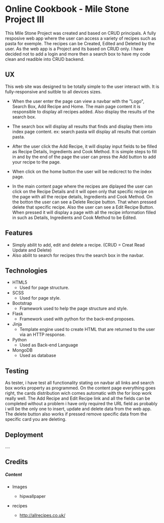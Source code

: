 # Online Cookbook - Mile Stone Project III

This Mile Stone Project was created and based on CRUD principals.
A fully resposive web app where the user can access a variety of recipes such as pasta for exemple.
The recipes can be Created, Edited and Deleted by the user. 
As the web app is a Project and its based on CRUD only. I have decided not to add a login and more then a search box 
to have my code clean and readible into CRUD backend.

## UX

This web site was designed to be totally simple to the user interact with. 
It is fully-responsive and suitble to all devices sizes.

- When the user enter the page can view a navbar with the "Logo", Search Box, Add Recipe and Home.
  The main page content it is responsible to display all recipes added. Also display the results of the search box.

- The search box will display all results that finds and display them into index page content.
  ex: search pasta will display all results that contain pasta.

- After the user click the Add Recipe, it will display input fields to be filled as Recipe Details, Ingredients and Cook Method.
  It is simple steps to fill in and by the end of the page the user can press the Add button to add your recipe to the page.

- When click on the home button the user will be redicrect to the index page.

- In the main content page where the recipes are diplayed the user can click on the Recipe Details and it will open only that specific recipe
  on the page with all the recipe details, Ingredients and Cook Method.
  On the botton the user can see a Delete Recipe button. That when pressed delete that specific recipe.
  Also the user can see a Edit Recipe Button. When pressed it will display a page with all the recipe information filled in such as
  Details, Ingredients and Cook Method to be Edited.

## Features

- Simply abilit to add, edit and delete a recipe. (CRUD = Creat Read Update and Delete)
- Also abilit to search for recipes thru the search box in the navbar.

## Technologies

- HTML5
    - Used for page structure.
- SCSS
    - Used for page style.
- Bootstrap
    - Framework used to help the page structure and style.
- Flask
    - Framework used with python for the back-end proposes.
- Jinja
    -  Template engine used to create HTML that are returned to the user via an HTTP response.
- Python
    - Used as Back-end Language
- MongoDB
    - Used as database

## Testing

As tester, i have test all functionality stating on navbar all links and search box works property as programmed.
On the content page everything goes right, the cards distribution wich comes automatic with the for loop work really well.
The Add Recipe and Edit Recipe link and all the fields can be completed without a problem i have only required the URL field as probably
i will be the only one to insert, update and delete data from the web app.
The delete button also works if pressed remove specific data from the specific card you are deleting.

## Deployment

....

## Credits

##### Content

- Images
  - hipwallpaper

- recipes
  - http://allrecipes.co.uk/






 









